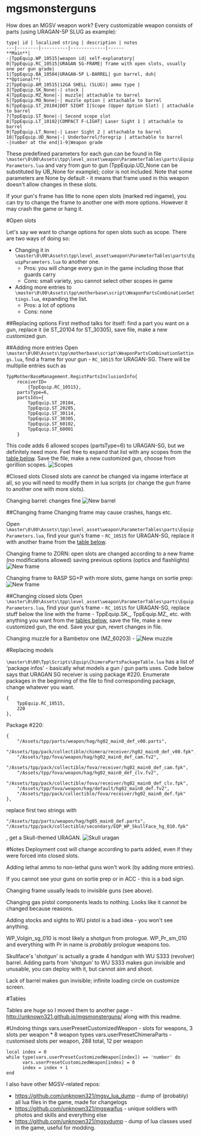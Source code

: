 # mgsmonsterguns

How does an MGSV weapon work?
Every customizable weapon consists of parts (using URAGAN-5P SLUG as example):

    type| id | localized string | description | notes
    ---|--------|----------|-------------|------
    **Main**|
    -|TppEquip.WP_10515|weapon id| self-explanatory|
    0|TppEquip.RC_10515|URAGAN SG-FRAME| frame with open slots, usually one per gun grade|
    1|TppEquip.BA_10504|URAGAN-5P L-BARREL| gun barrel, duh| 
    **Optional**|
    2|TppEquip.AM_10515|12GA SHELL (SLUG)| ammo type |
    3|TppEquip.SK_None|-| stock | 
    4|TppEquip.MZ_None|-| muzzle| attachable to barrel
    5|TppEquip.MO_None|-| muzzle option | attachable to barrel
    6|TppEquip.ST_20104|DOT SIGHT I|Scope (Upper Option Slot) | attachable to barrel
    7|TppEquip.ST_None|-| Second scope slot
    8|TppEquip.LT_10102|COMPACT F-LIGHT| Laser Sight 1 | attachable to barrel
    9|TppEquip.LT_None|-| Laser Sight 2 | attachable to barrel
    10|TppEquip.UD_None|-| Underbarrel/foregrip | attachable to barrel
    -|number at the end|1-9|Weapon grade


These predefined parameters for each gun can be found in file `\master\0\00\Assets\tpp\level_asset\weapon\ParameterTables\parts\EquipParameters.lua` and vary from gun to gun (TppEquip.UD_None can be substituted by UB_None for example); color is not included. 
Note that some parameters are None by default - it means that frame used in this weapon doesn't allow changes in these slots.

If your gun's frame has litte to none open slots (marked red ingame), you can try to change the frame to another one with more options. However it may crash the game or hang it.

#Open slots

Let's say we want to change options for open slots such as scope. There are two ways of doing so:
* Changing it in `\master\0\00\Assets\tpp\level_asset\weapon\ParameterTables\parts\EquipParameters.lua` to another one. 
	* Pros: you will change every gun in the game including those that guards carry
	* Cons: small variety, you cannot select other scopes in game
* Adding more entries to `\master\0\00\Assets\tpp\motherbase\script\WeaponPartsCombinationSettings.lua`, expanding the list.
	* Pros: a lot of options
	* Cons: none

##Replacing options
First method talks for itself: find a part you want on a gun, replace it (ie ST_20104 for ST_30305), save file, make a new customized gun.

##Adding more entries
Open `\master\0\00\Assets\tpp\motherbase\script\WeaponPartsCombinationSettings.lua`, find a frame for your gun - `RC_10515` for URAGAN-SG. There will be multiplie entries such as 
```
TppMotherBaseManagement.RegistPartsInclusionInfo{
	receiverID=
		{TppEquip.RC_10515},
	partsType=6,
	partsIds={
		TppEquip.ST_20104,
		TppEquip.ST_20205,
		TppEquip.ST_30114,
		TppEquip.ST_30305,
		TppEquip.ST_60102,
		TppEquip.ST_60001
	}
```
This code adds 6 allowed scopes (partsType=6) to URAGAN-SG, but we definitely need more. Feel free to expand that list with any scopes from the [table below](#tables). Save the file, make a new customized gun, choose from gorillion scopes. ![Scopes](https://0x0.st/PWR.jpg)


#Closed slots
Closed slots are cannot be changed via ingame interface at all, so you will need to modify them in lua scripts (or change the gun frame to another one with more slots).

Changing barrel: changes fine ![New barrel](https://0x0.st/PWg.jpg)

##Changing frame
Changing frame may cause crashes, hangs etc.

Open `\master\0\00\Assets\tpp\level_asset\weapon\ParameterTables\parts\EquipParameters.lua`, find your gun's frame - `RC_10515` for URAGAN-SG, replace it with another frame from the [table below](#tables).

Changing frame to ZORN: open slots are changed according to a new frame (no modifications allowed) saving previous options (optics and flashlights) ![New frame](https://0x0.st/PWx.jpg)

Changing frame to RASP SG+P with more slots, game hangs on sortie prep: ![New frame](https://0x0.st/PWE.jpg)

##Changing closed slots
Open `\master\0\00\Assets\tpp\level_asset\weapon\ParameterTables\parts\EquipParameters.lua`, find your gun's frame - `RC_10515` for URAGAN-SG, replace stuff below the line with the frame - TppEquip.SK_, TppEquip.MZ_ etc. with anything you want from the [tables below](#tables), save the file, make a new customized gun, the end. Save your gun, revert changes in file. 

Changing muzzle for a Bambetov one (MZ_60203) - ![New muzzle](https://0x0.st/PW7.jpg)

#Replacing models

`\master\0\00\Tpp\Scripts\Equip\ChimeraPartsPackageTable.lua` has a list of 'package infos' - basically what models a gun / gun parts uses.
Code below says that URAGAN SG receiver is using package #220. Enumerate packages in the beginning of the file to find corresponding package, change whatever you want.
```
{
	TppEquip.RC_10515,
	220
},
```
Package #220:
```
{
	"/Assets/tpp/parts/weapon/hag/hg02_main0_def_v00.parts",
	"/Assets/tpp/pack/collectible/chimera/receiver/hg02_main0_def_v00.fpk",
	"/Assets/tpp/fova/weapon/hag/hg02_main0_def_cam.fv2",
	"/Assets/tpp/pack/collectible/fova/receiver/hg02_main0_def_cam.fpk",
	"/Assets/tpp/fova/weapon/hag/hg02_main0_def_clv.fv2",
	"/Assets/tpp/pack/collectible/fova/receiver/hg02_main0_def_clv.fpk",
	"/Assets/tpp/fova/weapon/hag/default/hg02_main0_def.fv2",
	"/Assets/tpp/pack/collectible/fova/receiver/hg02_main0_def.fpk"
},
```
replace first two strings with
```
"/Assets/tpp/parts/weapon/hag/hg05_main0_def.parts",
"/Assets/tpp/pack/collectible/secondary/EQP_WP_SkullFace_hg_010.fpk"
```
, get a Skull-themed URAGAN.
![Skull uragan](https://0x0.st/PxS.jpg)



#Notes
Deployment cost will change according to parts added, even if they were forced into closed slots.

Adding lethal ammo to non-lethal guns won't work (by adding more entries).

If you cannot see your guns on sortie prep or in ACC - this is a bad sign.

Changing frame usually leads to invisible guns (see above).

Changing gas pistol components leads to nothing. Looks like it cannot be changed because reasons.

Adding stocks and sights to WU pistol is a bad idea - you won't see anything.

WP_Volgin_sg_010 is most likely a shotgun from prologue. WP_Pr_sm_010 and everything with Pr in name is _probably_ prologue weapons too.

Skullface's 'shotgun' is actually a grade 4 handgun with WU S333 (revolver) barrel. Adding parts from 'shotgun' to WU S333 makes gun invisible and unusable, you can deploy with it, but cannot aim and shoot.

Lack of barrel makes gun invisible; infinite loading circle on customize screen.


#Tables

Tables are huge so I moved them to another page - http://unknown321.github.io/mgsmonsterguns/ along with this readme.

#Undoing things
vars.userPresetCustomizedWeapon - slots for weapons, 3 slots per weapon * 8 weapon types
vars.userPresetChimeraParts - customised slots per weapon, 288 total, 12 per weapon
```
local index = 0
while type(vars.userPresetCustomizedWeapon[index]) == 'number' do
      vars.userPresetCustomizedWeapon[index] = 0
      index = index + 1
end   
```

I also have other MGSV-related repos:

 * https://github.com/unknown321/mgsv_lua_dump - dump of (probably) all lua files in the game, made for changelogs
 * https://github.com/unknown321/mgswaifus - unique soldiers with photos and skills and everything else
 * https://github.com/unknown321/mgsvdump - dump of lua classes used in the game, useful for modding.

